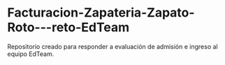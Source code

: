 # Facturacion-Zapateria-Zapato-Roto---reto-EdTeam
Repositorio creado para responder a evaluación de admisión e ingreso al equipo EdTeam. 
